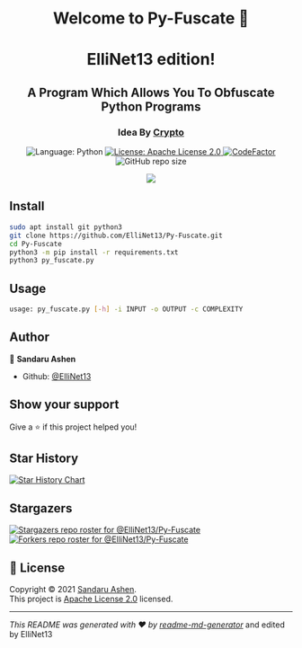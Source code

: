 <h1 align="center">Welcome to Py-Fuscate 👋</h1>
<h1 align="center">ElliNet13 edition!</h1>
<h2 align="center">A Program Which Allows You To Obfuscate Python Programs</h2>
<h3 align="center">Idea By <a href='https://github.com/Ishanoshada'>Crypto</a></h2>
<p align="center">
    <img alt="Language: Python" src="https://img.shields.io/badge/Language-Python-Lightgreen?logo=python&label=Language" />
  <a href="https://raw.githubusercontent.com/ElliNet13/Py-Fuscate/main/LICENSE" target="_blank">
    <img alt="License: Apache License 2.0" src="https://img.shields.io/github/license/ElliNet13/Py-Fuscate" />
  </a>  
  <a href="https://www.codefactor.io/repository/github/ElliNet13/py-fuscate"><img src="https://www.codefactor.io/repository/github/ElliNet13/py-fuscate/badge" alt="CodeFactor" /></a>
  <img alt="GitHub repo size" src="https://img.shields.io/github/repo-size/ElliNet13/Py-Fuscate?color=green">
</p>

<p align="center">
  <img src="https://user-images.githubusercontent.com/68476573/168606588-892c209f-c72b-4267-b702-65ce474c5526.gif">
</p>

## Install

```sh
sudo apt install git python3
git clone https://github.com/ElliNet13/Py-Fuscate.git
cd Py-Fuscate
python3 -m pip install -r requirements.txt
python3 py_fuscate.py
```

## Usage

```sh
usage: py_fuscate.py [-h] -i INPUT -o OUTPUT -c COMPLEXITY
```

## Author

👤 **Sandaru Ashen**

* Github: [@ElliNet13](https://github.com/ElliNet13)

## Show your support

Give a ⭐️ if this project helped you!
## Star History

[![Star History Chart](https://api.star-history.com/svg?repos=ElliNet13/Py-Fuscate&type=Date)](https://star-history.com/#ElliNet13/Py-Fuscate&Date)

## Stargazers

[![Stargazers repo roster for @ElliNet13/Py-Fuscate](https://reporoster.com/stars/dark/ElliNet13/Py-Fuscate)](https://github.com/ElliNet13/Py-Fuscate/stargazers)
[![Forkers repo roster for @ElliNet13/Py-Fuscate](https://reporoster.com/forks/dark/ElliNet13/Py-Fuscate)](https://github.com/ElliNet13/Py-Fuscate/network/members)

## 📝 License

Copyright © 2021 [Sandaru Ashen](https://github.com/ElliNet13).<br />
This project is [Apache License 2.0](https://raw.githubusercontent.com/ElliNet13/Py-Fuscate/main/LICENSE) licensed.

***
_This README was generated with ❤️ by [readme-md-generator](https://github.com/kefranabg/readme-md-generator)_ and edited by ElliNet13

